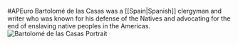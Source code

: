 #APEuro
Bartolomé de las Casas was a [[Spain|Spanish]] clergyman and writer who was known for his defense of the Natives and advocating for the end of enslaving native peoples in the Americas.
![Bartolomé de las Casas Portrait](https://upload.wikimedia.org/wikipedia/commons/thumb/b/b9/Fray_Bartolom%C3%A9_de_las_Casas.jpg/250px-Fray_Bartolom%C3%A9_de_las_Casas.jpg)